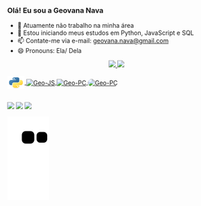 ### Olá! Eu sou a Geovana Nava

- 🔭 Atuamente não trabalho na minha área
- 🌱 Estou iniciando meus estudos em Python, JavaScript e SQL
- 📫 Contate-me via e-mail: geovana.nava@gmail.com
- 😄 Pronouns: Ela/ Dela

<div align="center">
  <a href="https://github.com/geovnv">
  <img height="180em" src="https://github-readme-stats.vercel.app/api?username=geovnv&show_icons=true&theme=dark&include_all_commits=true&count_private=true"/>
  <img height="140em" src="https://github-readme-stats.vercel.app/api/top-langs/?username=geovnv&layout=compact&langs_count=7&theme=dark"/>
</div>
  <div style="display: inline_block"><br>
  <img align="center" alt="Geo-Python" height="30" width="40" src="https://raw.githubusercontent.com/devicons/devicon/master/icons/python/python-original.svg">
  <img align="center" alt="Geo-JS" height="30" width="40" src="https://cdn.jsdelivr.net/gh/devicons/devicon/icons/javascript/javascript-original.svg" />
  <img align="center" alt="Geo-PC" height="30" width="40" src="https://cdn.jsdelivr.net/gh/devicons/devicon/icons/pycharm/pycharm-original.svg">
  <img align="center" alt="Geo-PC" height="30" width="40" src="https://cdn.jsdelivr.net/gh/devicons/devicon/icons/mysql/mysql-original.svg"
  <img align="right" alt="Geo-pic" height="150" style="border-radius:50px;" src="https://cdn.discordapp.com/attachments/856692075620597760/971026964548845648/download20220502092426.png">
</div>
  
  ##
  
  <div> 
  <a href="https://www.instagram.com/geovnv/" target="_blank"><img src="https://img.shields.io/badge/-Instagram-%23E4405F?style=for-the-badge&logo=instagram&logoColor=white" target="_blank"></a>
  <a href="https://www.linkedin.com/in/geovana-nava-0545a319b/" target="_blank"><img src="https://img.shields.io/badge/-LinkedIn-%230077B5?style=for-the-badge&logo=linkedin&logoColor=white" target="_blank"></a>
      <a href = "mailto:geovana.nava@gmail.com"><img src="https://img.shields.io/badge/-Gmail-%23333?style=for-the-badge&logo=gmail&logoColor=white" target="_blank"></a>
    

  ![Snake animation](https://github.com/rafaballerini/rafaballerini/blob/output/github-contribution-grid-snake.svg)
  
